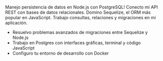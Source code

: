 Manejo persistencia de datos en Node.js con PostgreSQL! Conecto mi API REST con bases de datos relacionales. Domino Sequelize, el ORM más popular en JavaScript. Trabajo consultas, relaciones y migraciones en mi aplicación.

* Resuelvo problemas avanzados de migraciones entre Sequelize y Node.js
* Trabajo en Postgres con interfaces gráficas, terminal y código JavaScript
* Configuro tu entorno de desarrollo con Docker
